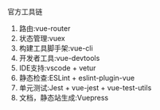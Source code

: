 官方工具链
1. 路由:vue-router
2. 状态管理:vuex
3. 构建工具脚手架:vue-cli
4. 开发者工具:vue-devtools
5. IDE支持:vscode + vetur
6. 静态检查:ESLint + eslint-plugin-vue
7.  单元测试:Jest + vue-jest + vue-test-utils
8. 文档，静态站生成:Vuepress